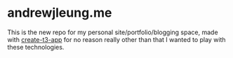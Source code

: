 # andrewjleung.me

This is the new repo for my personal site/portfolio/blogging space, made with [create-t3-app](https://create.t3.gg/) for no reason really other than that I wanted to play with these technologies.
